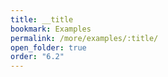 ```yaml
---
title: __title
bookmark: Examples
permalink: /more/examples/:title/
open_folder: true
order: "6.2"
---
```

